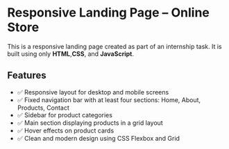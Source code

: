 # Responsive Landing Page – Online Store

This is a responsive landing page created as part of an internship task. It is built using only **HTML**,**CSS**, and **JavaScript**.

## Features

- ✅ Responsive layout for desktop and mobile screens
- ✅ Fixed navigation bar with at least four sections: Home, About, Products, Contact
- ✅ Sidebar for product categories
- ✅ Main section displaying products in a grid layout
- ✅ Hover effects on product cards
- ✅ Clean and modern design using CSS Flexbox and Grid


